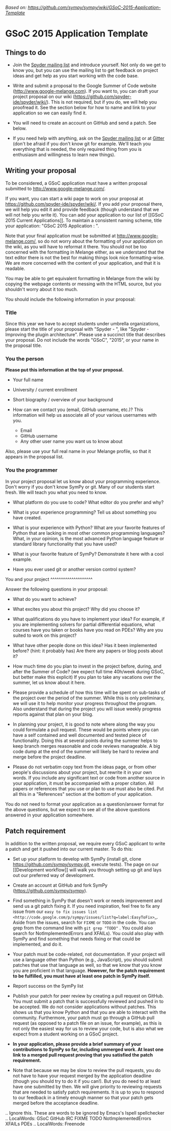 *Based on: https://github.com/sympy/sympy/wiki/GSoC-2015-Application-Template*

GSoC 2015 Application Template
==============================

Things to do
------------

* Join the [Spyder mailing list](https://groups.google.com/group/spyderlib) and introduce yourself.  Not only do we get to know you, but you can use the mailing list to get feedback on project ideas and get help as you start working with the code base.

* Write and submit a proposal to the Google Summer of Code website (http://www.google-melange.com). If you want to, you can draft your project proposal on our wiki (https://github.com/spyder-ide/spyder/wiki/).  This is not required, but if you do, we will help you proofread it.  See the section below for how to name and link to your application so we can easily find it. 

* You will need to create an account on GitHub and send a patch.  See below.

* If you need help with anything, ask on the [Spyder mailing list](https://groups.google.com/group/spyderlib) or at [Gitter](https://gitter.im/spyder-ide/public) (don't be afraid if you don't know git for example. We'll teach you everything that is needed, the only required thing from you is enthusiasm and willingness to learn new things).


Writing your proposal
---------------------

To be considered, a GSoC application must have a written proposal submitted to http://www.google-melange.com/.

If you want, you can start a wiki page to work on your proposal at https://github.com/spyder-ide/spyder/wiki/.  If you add your proposal there, we will help you edit it and provide feedback (though understand that we will not help you write it).  You can add your application to our list of
[[GSoC 2015 Current Applications]].  To maintain a consistent naming scheme, title your application: "GSoC 2015 Application <Your Name>: <Project Name>". 

Note that your final application must be submitted at http://www.google-melange.com/, so do not worry about the formatting of your application on the wiki, as you will have to reformat it there.  You should
not be too concerned with the formatting in Melange either, as we understand that the text editor there is not the best for making things look nice formatting-wise.  We are more concerned with the content of your application, and that it is readable.

You may be able to get equivalent formatting in Melange from the wiki by copying the webpage contents or messing with the HTML source, but you shouldn't worry about it too much.

You should include the following information in your proposal:

### Title

Since this year we have to accept students under umbrella organizations, please start the title of your proposal with "Spyder - ", like "Spyder - Improving the plugin architecture". Please use a succinct title that describes your proposal. Do not include the words "GSoC", "2015", or your name in the proposal title. 

### You the person

**Please put this information at the top of your proposal.**

* Your full name

* University / current enrollment

* Short biography / overview of your background

* How can we contact you (email, GitHub username, etc.)?  This information will help us associate all of your various usernames with you.

  - Email
  - GitHub username
  - Any other user name you want us to know about

Also, please use your full real name in your Melange profile, so that it appears in the proposal list.

### You the programmer

In your project proposal let us know about your programming experience.  Don't
worry if you don't know SymPy or git.  Many of our students start fresh.
We will teach you what you need to know.

* What platform do you use to code?  What editor do you prefer and why?

* What is your experience programming?  Tell us about something you have
  created.

* What is your experience with Python?  What are your favorite features of
  Python that are lacking in most other common programming languages?  What,
  in your opinion, is the most advanced Python language feature or standard
  library functionality that you have used?

* What is your favorite feature of SymPy?  Demonstrate it here with a cool example.

* Have you ever used git or another version control system?


You and your project
^^^^^^^^^^^^^^^^^^^^

Answer the following questions in your proposal:

* What do you want to achieve?

* What excites you about this project?  Why did you choose it?

* What qualifications do you have to implement your idea?  For example, if you
  are implementing solvers for partial differential equations, what courses
  have you taken or books have you read on PDEs?  Why are you suited to work on
  this project?

* What have other people done on this idea?  Has it been implemented before?
  (hint: it probably has)  Are there any papers or blog posts about it?

* How much time do you plan to invest in the project before, during, and after
  the Summer of Code? (we expect full time 40h/week during GSoC, but better
  make this explicit) If you plan to take any vacations over the summer, let
  us know about it here.

* Please provide a schedule of how this time will be spent on sub-tasks
  of the project over the period of the summer. While this is only
  preliminary, we will use it to help monitor your progress throughout
  the program.  Also understand that during the project you will issue
  weekly progress reports against that plan on your blog.

* In planning your project, it is good to note where along the way you could
  formulate a pull request. These would be points where you can have a self
  contained and well documented and tested piece of functionality. Doing this
  at several points during the summer helps to keep branch merges reasonable
  and code reviews manageable. A big code dump at the end of the summer will
  likely be hard to review and merge before the project deadline.

* Please do not verbatim copy text from the ideas page, or from other people's
  discussions about your project, but rewrite it in your own words.  If you
  include any significant text or code from another source in your
  application, it must be accompanied with a proper citation.  All papers or
  references that you use or plan to use must also be cited.  Put all this in
  a "References" section at the bottom of your application.

You do not need to format your application as a question/answer format
for the above questions, but we expect to see all of the above questions
answered in your application somewhere.

Patch requirement
-----------------

In addition to the written proposal, we require every GSoC applicant to write a
patch and get it pushed into our current master. To do this:

* Set up your platform to develop with SymPy (install git, clone
  https://github.com/sympy/sympy.git, execute tests). The page on our
  [[Development workflow]] will walk you through setting up git and lays out
  our preferred way of development.

* Create an account at GitHub and fork SymPy (https://github.com/sympy/sympy).

* Find something in SymPy that doesn't work or needs improvement and send us a
  git patch fixing it. If you need inspiration, feel free to fix any issue
  from our `easy to fix issues list
  <http://code.google.com/p/sympy/issues/list?q=label:EasyToFix>`_. Aside from
  the issues, search for ``FIXME`` or ``TODO`` in the code. You can grep from
  the command line with ``git grep "TODO"`` . You could also search for
  NotImplementedErrors and XFAILs).  You could also play with SymPy and find
  something that needs fixing or that could be implemented, and do it.

* Your patch must be code-related, not documentation. If your project will use
  a language other than Python (e.g., JavaScript), you should submit patches
  that use that language as well, so that we know that you know you are
  proficient in that language. **However, for the patch requirement to be
  fulfilled, you must have at least one patch in SymPy itself.**

* Report success on the SymPy list

* Publish your patch for peer review by creating a pull request on GitHub.
  You must submit a patch that is successfully reviewed and pushed in to be
  accepted. We do not consider applications without patches. This shows us that
  you know Python and that you are able to interact with the community.
  Furthermore, your patch must go through a GitHub pull request (as opposed to
  a patch file on an issue, for example), as this is not only the easiest way
  for us to review your code, but is also what we expect from a student working
  on a GSoC project.

* **In your application, please provide a brief summary of your contributions to
  SymPy so far, including unmerged work. At least one link to a merged pull
  request proving that you satisfied the patch requirement.**

* Note that because we may be slow to review the pull requests, you do not
  have to have your request merged by the application deadline (though you
  should try to do it if you can!).  But you do need to at least have one
  submitted by then.  We will give priority to reviewing requests that are
  needed to satisfy patch requirements.  It is up to you to respond to our
  feedback in a timely enough manner so that your patch gets merged before the
  acceptance deadline.

..  Ignore this.  These are words to be ignored by Emacs's Ispell spellchecker
..  LocalWords:  GSoC GitHub IRC FIXME TODO NotImplementedErrors XFAILs PDEs
..  LocalWords:  Freenode